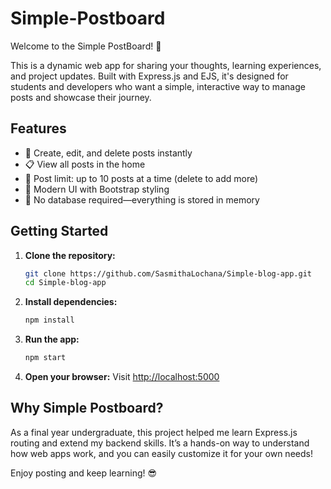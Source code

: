 # Simple-Postboard

Welcome to the Simple PostBoard! 🚀

This is a dynamic web app for sharing your thoughts, learning experiences, and project updates. Built with Express.js and EJS, it's designed for students and developers who want a simple, interactive way to manage posts and showcase their journey.

## Features

- 📝 Create, edit, and delete posts instantly
- 📋 View all posts in the home
- 🚦 Post limit: up to 10 posts at a time (delete to add more)
- 🎨 Modern UI with Bootstrap styling
- 💾 No database required—everything is stored in memory

## Getting Started

1. **Clone the repository:**
   ```bash
   git clone https://github.com/SasmithaLochana/Simple-blog-app.git
   cd Simple-blog-app
   ```
2. **Install dependencies:**
   ```bash
   npm install
   ```
3. **Run the app:**
   ```bash
   npm start
   ```
4. **Open your browser:**
   Visit [http://localhost:5000](http://localhost:5000)

## Why Simple Postboard?

As a final year undergraduate, this project helped me learn Express.js routing and extend my backend skills. It’s a hands-on way to understand how web apps work, and you can easily customize it for your own needs!

Enjoy posting and keep learning! 😎
